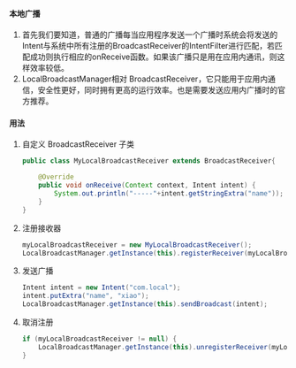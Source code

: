 #### 本地广播
1. 首先我们要知道，普通的广播每当应用程序发送一个广播时系统会将发送的Intent与系统中所有注册的BroadcastReceiver的IntentFilter进行匹配，若匹配成功则执行相应的onReceive函数。如果该广播只是用在应用内通讯，则这样效率较低。
2. LocalBroadcastManager相对 BroadcastReceiver，它只能用于应用内通信，安全性更好，同时拥有更高的运行效率。也是需要发送应用内广播时的官方推荐。

#### 用法

1. 自定义 BroadcastReceiver 子类
    ```java
    public class MyLocalBroadcastReceiver extends BroadcastReceiver{

        @Override
        public void onReceive(Context context, Intent intent) {
            System.out.println("-----"+intent.getStringExtra("name"));
        }
    }
    ```
2. 注册接收器
    ```java
    myLocalBroadcastReceiver = new MyLocalBroadcastReceiver();  
    LocalBroadcastManager.getInstance(this).registerReceiver(myLocalBroadcastReceiver, new IntentFilter("com.local"));
    ```

3. 发送广播
    ```java
    Intent intent = new Intent("com.local");
    intent.putExtra("name", "xiao");
    LocalBroadcastManager.getInstance(this).sendBroadcast(intent);
    ```

4. 取消注册
    ```java
    if (myLocalBroadcastReceiver != null) {
        LocalBroadcastManager.getInstance(this).unregisterReceiver(myLocalBroadcastReceiver);
    }

    ```
